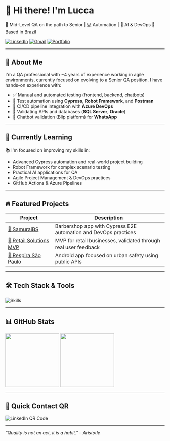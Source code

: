 # 👋 Hi there! I'm Lucca

🎯 Mid-Level QA on the path to Senior | 💻 Automation | 🧠 AI & DevOps 
📍 Based in Brazil 

[![LinkedIn](https://img.shields.io/badge/LinkedIn-000?style=for-the-badge&logo=linkedin&logoColor=0A66C2)](https://www.linkedin.com/in/lucca-souza-212513207/) 
[![Gmail](https://img.shields.io/badge/Gmail-000?style=for-the-badge&logo=gmail&logoColor=EA4335)](mailto:luccafsouza00@gmail.com)
[![Portfolio](https://img.shields.io/badge/GitHub-000?style=for-the-badge&logo=github&logoColor=white)](https://github.com/luccafsouza00)

---

## 🧪 About Me

I'm a QA professional with ~4 years of experience working in agile environments, currently focused on evolving to a Senior QA position. I have hands-on experience with:

- ✅ Manual and automated testing (frontend, backend, chatbots)
- 🤖 Test automation using **Cypress**, **Robot Framework**, and **Postman**
- 🧩 CI/CD pipeline integration with **Azure DevOps**
- 🧾 Validating APIs and databases (**SQL Server**, **Oracle**)
- 💬 Chatbot validation (Blip platform) for **WhatsApp**

---

## 🚀 Currently Learning

📚 I'm focused on improving my skills in:

- Advanced Cypress automation and real-world project building  
- Robot Framework for complex scenario testing  
- Practical AI applications for QA  
- Agile Project Management & DevOps practices  
- GitHub Actions & Azure Pipelines

---

## 🔥 Featured Projects

| Project | Description |
|--------|-------------|
| [🧔 SamuraiBS](https://github.com/luccafsouza00/samuraibs) | Barbershop app with Cypress E2E automation and DevOps practices |
| [🛒 Retail Solutions MVP](https://github.com/luccafsouza00/retail-solutions) | MVP for retail businesses, validated through real user feedback |
| [🌆 Respira São Paulo](https://github.com/luccafsouza00/respira-sao-paulo) | Android app focused on urban safety using public APIs |

---

## 🛠️ Tech Stack & Tools

![Skills](https://skillicons.dev/icons?i=git,github,azure,docker,kotlin,java,postman,cypress,robotframework,mysql,oracle,linux,selenium)

---

## 📊 GitHub Stats

<p align="left">
  <img height="170px" src="https://github-readme-stats.vercel.app/api?username=luccafsouza00&show_icons=true&theme=tokyonight" />
  <img height="170px" src="https://github-readme-stats.vercel.app/api/top-langs/?username=luccafsouza00&layout=compact&theme=tokyonight"/>
</p>

---

## 📱 Quick Contact QR

<img src="https://api.qrserver.com/v1/create-qr-code/?size=150x150&data=https://www.linkedin.com/in/lucca-souza-212513207/" alt="LinkedIn QR Code">

---

_“Quality is not an act, it is a habit.” – Aristotle_
